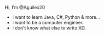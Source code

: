 Hi, I’m @Aguilex20
- I want to learn Java, C#, Python & more...
- I want to be a computer engineer.
- I don't know what else to write XD.
<!---
Aguilex20/Aguilex20 is a ✨ special ✨ repository because its `README.md` (this file) appears on your GitHub profile.
You can click the Preview link to take a look at your changes.
--->
